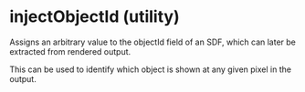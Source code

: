 # injectObjectId (utility)

Assigns an arbitrary value to the objectId field of an SDF, which can later
be extracted from rendered output.

This can be used to identify which object is shown at any given pixel in
the output.